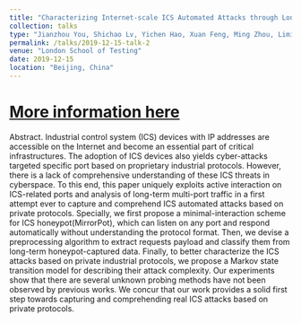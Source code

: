 ```yaml
---
title: "Characterizing Internet-scale ICS Automated Attacks through Long-term Honeypot Data"
collection: talks
type: "Jianzhou You, Shichao Lv, Yichen Hao, Xuan Feng, Ming Zhou, Limin Sun"
permalink: /talks/2019-12-15-talk-2
venue: "London School of Testing"
date: 2019-12-15
location: "Beijing, China"
---
```


# [More information here](http://example2.com)

Abstract. Industrial control system (ICS) devices with IP addresses are accessible on the Internet and become an essential part of critical infrastructures. The adoption of ICS devices also yields cyber-attacks targeted specific port based on proprietary industrial protocols. However, there is a lack of comprehensive understanding of these ICS threats in cyberspace. To this end, this paper uniquely exploits active interaction on ICS-related ports and analysis of long-term multi-port traffic in a first attempt ever to capture and comprehend ICS automated attacks based on private protocols. Specially, we first propose a minimal-interaction scheme for ICS honeypot(MirrorPot), which can listen on any port and respond automatically without understanding the protocol format. Then, we devise a preprocessing algorithm to extract requests payload and classify them from long-term honeypot-captured data. Finally, to better characterize the ICS attacks based on private industrial protocols, we propose a Markov state transition model for describing their attack complexity. Our experiments show that there are several unknown probing methods have not been observed by previous works. We concur that our work provides a solid first step towards capturing and comprehending real ICS attacks based on private protocols.
